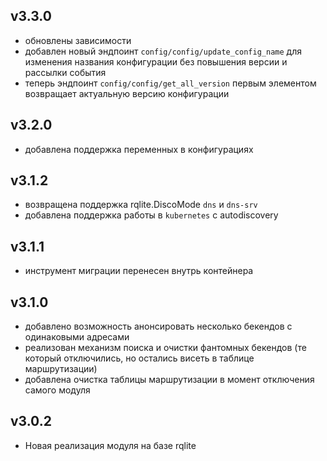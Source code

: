 ## v3.3.0
* обновлены зависимости
* добавлен новый эндпоинт `config/config/update_config_name` для изменения названия конфигурации без повышения версии и рассылки события
* теперь эндпоинт `config/config/get_all_version` первым элементом возвращает актуальную версию конфигурации
## v3.2.0
* добавлена поддержка переменных в конфигурациях
## v3.1.2
* возвращена поддержка rqlite.DiscoMode `dns` и `dns-srv`
* добавлена поддержка работы в `kubernetes` c autodiscovery
## v3.1.1
* инструмент миграции перенесен внутрь контейнера
## v3.1.0
* добавлено возможность анонсировать несколько бекендов с одинаковыми адресами
* реализован механизм поиска и очистки фантомных бекендов (те который отключились, но остались висеть в таблице маршрутизации)
* добавлена очистка таблицы маршрутизации в момент отключения самого модуля
## v3.0.2
* Новая реализация модуля на базе rqlite